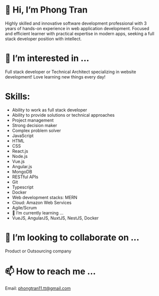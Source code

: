 # 👋 Hi, I’m Phong Tran
Highly skilled and innovative software development professional with 3 years of hands-on experience in web application development.
Focused and efficient learner with practical expertise in modern apps, seeking a full stack developer position with intellect.

# 👀 I’m interested in ...
Full stack developer or Technical Architect specializing in website development! Love learning new things every day!

# Skills:
- Ability to work as full stack developer
- Ability to provide solutions or technical approaches
- Project management
- Strong decision maker
- Complex problem solver
- JavaScript
- HTML
- CSS
- React.js
- Node.js
- Vue.js
- Angular.js
- MongoDB
- RESTful APIs
- Git
- Typescript
- Docker
- Web development stacks: MERN
- Cloud: Amazon Web Services
- Agile/Scrum
- 🌱 I’m currently learning ...
- VueJS, AngularJS, NuxtJS, NestJS, Docker

# 💞️ I’m looking to collaborate on ...
Product or Outsourcing company

# 📫 How to reach me ...
Email: phongtran11.tt@gmail.com

